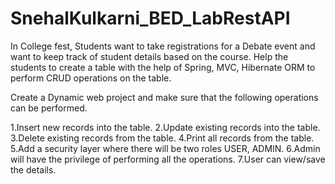 # SnehalKulkarni_BED_LabRestAPI

In College fest, Students want to take registrations for a Debate event and want to keep track of student details based on the course. Help the students to create a table with the help of Spring, MVC, Hibernate ORM to perform CRUD operations on the table.

Create a Dynamic web project and make sure that the following operations can be performed.

1.Insert new records into the table.
2.Update existing records into the table.
3.Delete existing records from the table.
4.Print all records from the table.
5.Add a security layer where there will be two roles USER, ADMIN.
6.Admin will have the privilege of performing all the operations.
7.User can view/save the details.
